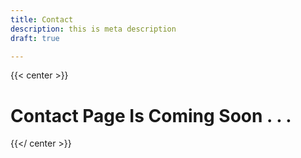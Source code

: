 ```yaml
---
title: Contact
description: this is meta description
draft: true

---
```

{{< center >}}
# Contact Page Is Coming Soon . . .
{{</ center >}}